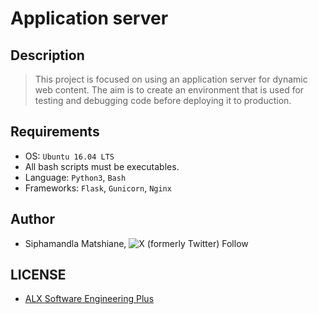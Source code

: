 # Application server

## Description
> This project is focused on using an application server for dynamic web content. The aim is to create an environment that is used for testing and debugging code before deploying it to production.

## Requirements
- OS: `Ubuntu 16.04 LTS`
- All bash scripts must be executables.
- Language: `Python3`, `Bash`
- Frameworks: `Flask`, `Gunicorn`, `Nginx`

## Author
- Siphamandla Matshiane, ![X (formerly Twitter) Follow](https://img.shields.io/twitter/follow/Siphamandl76892)

## LICENSE
- [ALX Software Engineering Plus](https://tech.alxafrica.com/software-engineering-plus-programme-johannesburg)
